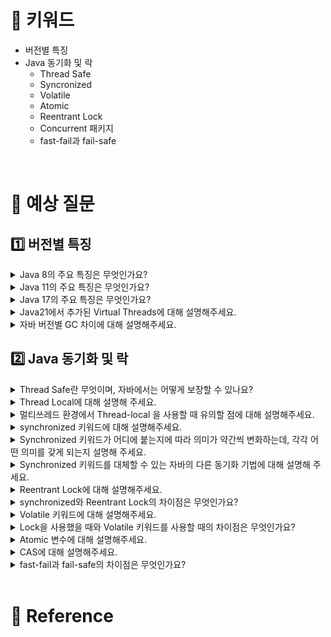 # 📍 키워드
- 버전별 특징
- Java 동기화 및 락
    - Thread Safe
    - Syncronized
    - Volatile
    - Atomic
    - Reentrant Lock
    - Concurrent 패키지
    - fast-fail과 fail-safe

<br>

# 📍 예상 질문
## 1️⃣ 버전별 특징
<details>
<summary>Java 8의 주요 특징은 무엇인가요?</summary>
<div markdown="1">

- 람다 표현식(Lambda Expressions): 코드를 더 간결하게 만들고, 함수형 프로그래밍 스타일을 자바에 도입했습니다.
- 스트림 API(Stream API): 데이터 컬렉션 처리를 위한 새로운 추상화를 제공, 병렬 처리를 포함한 더 효율적인 데이터 처리가 가능해졌습니다.
- 인터페이스의 디폴트 메소드(Default Methods in Interfaces): 인터페이스에 새로운 메소드를 추가하면서도 기존 구현을 깨트리지 않는 방법을 제공합니다.
- Optional 클래스: 널(null)을 처리하는 보다 나은 방법을 제공, 코드의 널 포인터 예외를 줄일 수 있습니다.
- 날짜와 시간 API(Date and Time API): Joda-Time에서 영감을 받은 새로운 날짜와 시간 API가 도입되어, 날짜와 시간을 더 쉽게 처리할 수 있게 되었습니다.

</div>
</details>
<details>
<summary>Java 11의 주요 특징은 무엇인가요?</summary>
<div markdown="1">

- String 클래스에 새로운 메서드 추가: 문자열 처리를 더 편리하게 만드는 여러 새로운 메서드가 추가되었습니다. 예를 들어, strip(), stripLeading(), stripTrailing(), isBlank(), repeat() 등이 있습니다.
- 컬렉션 인터페이스에 toArray() 메서드 추가: 컬렉션에서 원하는 타입의 배열로 쉽게 변환할 수 있는 기능이 추가되었습니다.
- Predicate 인터페이스에 not() 메서드 추가: 조건의 부정을 나타내는 not 메서드가 추가되어, 코드를 더 읽기 쉽고 간결하게 만들 수 있습니다. 
- 인터페이스에 private 메서드 가능: 인터페이스 내에서 private 메서드를 사용할 수 있게 되어, 코드의 재사용성과 캡슐화가 향상되었습니다.
- G1 GC가 기본 GC로 설정: 가비지 컬렉션에 있어서 G1(Garbage-First) 컬렉터가 기본 옵션으로 설정되었습니다.
- 람다 지역변수 var 키워드 사용 가능: 람다 표현식 내에서 var 키워드를 사용하여 지역 변수의 타입을 추론할 수 있게 되었습니다.

</div>
</details>
<details>
<summary>Java 17의 주요 특징은 무엇인가요?</summary>
<div markdown="1">

- Sealed Classes (JEP 409): Sealed 클래스와 인터페이스를 통해 클래스 계층을 더 엄격하게 제어할 수 있게 되었습니다. 이를 통해 개발자는 어떤 클래스가 특정 클래스나 인터페이스를 확장하거나 구현할 수 있는지 명확하게 지정할 수 있습니다.
- Pattern Matching for switch (JEP 406): switch 문에서 패턴 매칭을 사용할 수 있게 되어, 코드의 가독성과 간결성이 크게 향상되었습니다.

</div>
</details>
<details>
<summary>Java21에서 추가된 Virtual Threads에 대해 설명해주세요.</summary>
<div markdown="1">

- Java 21에서 소개된 Virtual Threads는 기존의 전통적인 Java 스레드에 더하여 새롭게 추가된 경량 스레드입니다. OS 스레드를 직접 사용하지 않고 JVM 자체적으로 내부 스케줄링을 통해 사용할 수 있는 경량의 스레드를 제공합니다. 하나의 Java 프로세스가 수십만에서 수백만 개의 스레드를 동시에 실행할 수 있게 설계되었습니다.

- Virtual Threads의 주요 특징
    - 경량 스레드: Virtual Threads는 기존 스레드 모델보다 훨씬 적은 메모리를 사용하며, 더 많은 스레드를 동시에 실행할 수 있게 해줍니다.
    - 내부 스케줄링: JVM이 내부적으로 스케줄링을 관리하여, OS 스레드의 직접적인 사용을 줄입니다. 이로 인해 성능과 효율성이 향상됩니다.

</div>
</details>
<details>
<summary>자바 버전별 GC 차이에 대해 설명해주세요.</summary>
<div markdown="1">

- 자바 버전별 기본 GC
    - Java 8: 기본적으로 Parallel GC를 사용합니다. Parallel GC는 멀티 스레드 환경에서 효율적으로 작동하여, 가비지 컬렉션 시간을 줄이는 데 초점을 맞춥니다.
    - Java 9 이상: G1 GC가 기본 GC로 설정됩니다. G1 GC는 큰 힙 사이즈를 관리하고, 가비지 컬렉션으로 인한 지연 시간을 예측 가능하게 유지하는 것을 목표로 합니다.
- 주요 GC 종류와 특징
    - Serial GC: 단일 스레드 환경에서 사용되며, 가장 간단한 구현체입니다.
    - Parallel GC: 멀티 스레드를 사용하여 가비지 컬렉션을 수행합니다. 대규모 멀티프로세싱 환경에 적합합니다.
    - CMS (Concurrent Mark Sweep) GC: 가비지 컬렉션 중 애플리케이션의 중단 시간을 최소화하는 데 초점을 맞춘 GC입니다.
    - G1 GC: 큰 힙 사이즈를 관리하고, 가비지 컬렉션으로 인한 지연 시간을 예측 가능하게 유지하는 것을 목표로 합니다.

</div>
</details>

## 2️⃣ Java 동기화 및 락

<details>
<summary>Thread Safe란 무엇이며, 자바에서는 어떻게 보장할 수 있나요?</summary>
<div markdown="1">

- 스레드 안전(Thread Safe)은 멀티 스레드 프로그래밍에서 중요한 개념으로, 어떤 함수나 변수, 혹은 객체가 여러 스레드로부터 동시에 접근되어도 프로그램의 실행에 문제가 없음을 의미합니다. 즉, 연산 결과의 정합성이 보장되고 메모리 가시성이 확보된 상태를 말합니다.
- 스레드 안전 보장 방법
    - 동기화(Synchronization): 메소드나 블록을 동기화하여 한 시점에 하나의 스레드만 접근할 수 있도록 합니다. 자바에서는 synchronized 키워드를 사용합니다.
    - 불변 객체(Immutable Objects): 객체가 생성된 후 상태가 변경되지 않도록 하여 여러 스레드에서 동시에 접근해도 안전하게 만듭니다. 예를 들어, String 클래스는 불변 객체입니다.
    - Thread-local 저장소: 각 스레드가 자신만의 데이터 복사본을 가지고 있어서 다른 스레드와 데이터를 공유하지 않는 방식입니다.
    - java.util.concurrent 패키지 사용: java.util.concurrent 패키지는 다양한 스레드 안전 컬렉션과 동기화 메커니즘을 제공합니다. 예를 들어, ConcurrentHashMap은 스레드 안전한 HashMap을 제공합니다. 
    - 추가적으로 volatile 키워드, Atomic 변수 사용 등을 통해 Thread Safe를 보장할 수 있습니다.

</div>
</details>
<details>
<summary>Thread Local에 대해 설명해 주세요.</summary>
<div markdown="1">

- Thread Local은 자바에서 스레드마다 독립적인 변수를 가질 수 있게 해주는 기능입니다. 각 스레드가 자신만의 변수 복사본을 가지고 있어서 다른 스레드와 데이터를 공유하지 않습니다. 이를 통해 스레드 안전을 보장할 수 있으며, 동기화 없이 데이터 일관성을 유지할 수 있습니다.
- Thread Local의 주요 사용 사례
    - 사용자 인증 정보 전파: Spring Security에서는 Thread Local을 이용해서 사용자 인증 정보를 전파합니다.
    - 트랜잭션 컨텍스트 관리: 데이터베이스 트랜잭션 관리에 있어서 각 스레드별로 트랜잭션 컨텍스트를 분리하여 관리할 수 있습니다.

</div>
</details>
<details>
<summary>멀티쓰레드 환경에서 Thread-local 을 사용할 때 유의할 점에 대해 설명해주세요.</summary>
<div markdown="1">

- 메모리 누수 방지: Thread-local을 사용하면 각 스레드별로 별도의 변수를 할당받게 되는데, 스레드가 종료되어도 이 변수들이 자동으로 정리되지 않습니다. 따라서, 사용이 끝난 Thread-local 변수는 명시적으로 remove() 메소드를 호출하여 제거해야 합니다.
- 성능 문제 고려: Thread-local을 과도하게 사용하면, 각 스레드마다 할당되는 메모리 양이 증가하여 성능 저하를 일으킬 수 있습니다. 따라서, 필요한 경우에만 제한적으로 사용하는 것이 좋습니다.

</div>
</details>
<details>
<summary>synchronized 키워드에 대해 설명해주세요.</summary>
<div markdown="1">

- Java의 synchronized 키워드는 멀티스레드 프로그래밍에서 동시성을 관리하기 위해 사용됩니다. 멀티스레드 환경에서 여러 스레드가 동시에 같은 자원에 접근할 때, 데이터의 불일치 문제나 예상치 못한 결과를 초래할 수 있습니다.
- 이 키워드를 사용하면 메서드나 코드 블록이 한 번에 하나의 스레드에 의해서만 실행될 수 있도록 보장합니다. 이는 공유 자원에 대한 동시 접근을 제어하여 데이터의 일관성과 스레드의 안전성을 유지하는 데 도움이 됩니다.

</div>
</details>
<details>
<summary>Synchronized 키워드가 어디에 붙는지에 따라 의미가 약간씩 변화하는데, 각각 어떤 의미를 갖게 되는지 설명해 주세요.</summary>
<div markdown="1">

- synchronized 메소드: 메소드 전체를 임계 영역으로 설정하여 해당 메소드가 속한 객체의 lock을 획득한 단 하나의 스레드만 메소드를 실행할 수 있습니다.
- static synchronized 메소드: 클래스 레벨의 lock을 획득하여 해당 클래스의 모든 인스턴스에 걸쳐 단 하나의 스레드만 메소드를 실행할 수 있습니다.
- synchronized 블록: 특정 객체에 대한 lock을 획득하여 블록 내의 코드를 단 하나의 스레드만 실행할 수 있게 합니다. 더 세밀한 동기화 제어가 가능합니다.
- static synchronized 블록: 클래스 레벨의 lock을 획득하여 블록 내의 코드를 단 하나의 스레드만 실행할 수 있게 합니다.

</div>
</details>
<details>
<summary>Synchronized 키워드를 대체할 수 있는 자바의 다른 동기화 기법에 대해 설명해 주세요.</summary>
<div markdown="1">

- Lock 인터페이스
    - 설명: java.util.concurrent.locks.Lock 인터페이스는 synchronized 키워드의 대안으로, 더 세밀한 동기화 제어를 가능하게 합니다. Lock을 사용하면, 락을 획득하고 해제하는 시점을 명시적으로 제어할 수 있습니다.
    - 특징: Lock 인터페이스는 여러 가지 락 구현을 제공합니다. 예를 들어, ReentrantLock은 재진입이 가능한 락으로, 한 스레드가 이미 보유한 락을 다시 요청할 수 있게 합니다.
- ReadWriteLock
    - 설명: 읽기와 쓰기 작업을 다르게 처리하기 위한 락입니다. 읽기 락은 다수의 스레드가 동시에 읽기 작업을 수행할 수 있게 하면서, 쓰기 락은 오직 하나의 스레드만이 쓰기 작업을 수행할 수 있게 합니다.
    - 특징: ReadWriteLock은 읽기 작업이 많고 쓰기 작업이 적은 경우에 성능을 향상시킬 수 있습니다.
- StampedLock
    - 설명: Java 8에서 도입된 StampedLock은 ReadWriteLock의 성능 문제를 개선한 락입니다. 락 획득 시 반환되는 스탬프(토큰)를 사용하여 락을 제어합니다.
    - 특징: StampedLock은 읽기 락, 쓰기 락 뿐만 아니라, 조건부로 락 상태를 변경할 수 있는 옵티미스틱 락 기능도 제공합니다. 이는 락 경합이 적은 환경에서 성능을 크게 향상시킬 수 있습니다.
- Atomic 변수
    - 설명: java.util.concurrent.atomic 패키지는 원자적 연산을 지원하는 변수 클래스들을 제공합니다. 이 변수들은 락을 사용하지 않고도 스레드 안전한 프로그래밍을 가능하게 합니다.
    - 특징: Atomic 변수들은 내부적으로 효율적인 비락 기반의 동기화 메커니즘을 사용합니다. 예를 들어, AtomicInteger는 원자적으로 정수 값을 증가시키거나 감소시킬 수 있습니다.
- Concurrent Collections
    - 설명: java.util.concurrent 패키지는 스레드 안전한 컬렉션을 제공합니다. 예를 들어, ConcurrentHashMap, CopyOnWriteArrayList 등이 있습니다.
    - 특징: 이 컬렉션들은 내부적으로 동기화 메커니즘을 사용하여, 멀티스레드 환경에서의 안전한 데이터 접근을 보장합니다. synchronized 키워드를 사용하지 않고도 공유 데이터에 대한 동시 접근을 효율적으로 관리할 수 있습니다.

</div>
</details>
<details>
<summary>Reentrant Lock에 대해 설명해주세요.</summary>
<div markdown="1">

- Java에서 ReentrantLock은 java.util.concurrent.locks 패키지에 속한 클래스로, 명시적인 락(lock)을 제공하여 스레드 간의 동기화를 관리합니다.
- Reentrant Lock의 기본 특징
    - 재진입 가능: ReentrantLock은 동일한 스레드가 이미 획득한 락을 다시 획득할 수 있게 해주는 재진입 가능한 락입니다. 이는 재귀 호출이나 반복적인 락 획득이 필요한 경우 유용합니다.
    - 공정성 설정 가능: 생성자를 통해 공정성(fairness)을 설정할 수 있습니다. 공정한 설정이 활성화되면, 가장 오래 기다린 스레드가 락을 획득할 수 있는 기회를 우선적으로 받습니다. 하지만, 이는 성능 저하를 일으킬 수 있습니다.
    - 락의 상태 확인: ReentrantLock은 락의 상태를 확인하고, 락을 시도하거나 락 획득을 위해 대기하는 스레드의 수를 확인하는 메서드를 제공합니다.
- Reentrant Lock의 주요 메서드
    - lock(): 락을 획득합니다. 락이 이미 다른 스레드에 의해 획득되었다면, 현재 스레드는 락을 획득할 수 있을 때까지 대기합니다.
    - unlock(): 락을 해제합니다. 락을 해제하면, 다른 스레드가 락을 획득할 수 있게 됩니다.
    - tryLock(): 락을 획득하려고 시도합니다. 락을 즉시 획득할 수 없다면, 이 메서드는 false를 반환하고, 스레드는 대기하지 않습니다.

</div>
</details>
<details>
<summary>synchronized와 Reentrant Lock의 차이점은 무엇인가요?</summary>
<div markdown="1">

- 기본 차이점
    - synchronized: 메서드나 특정 코드 블록에 대한 동기화를 제공합니다. synchronized 키워드를 사용하면, 해당 코드 영역에 동시에 하나의 스레드만 접근할 수 있습니다. 이는 Java 언어의 일부로, 별도의 API 호출 없이 사용할 수 있습니다.
    - Reentrant Lock: java.util.concurrent.locks 패키지에 있는 ReentrantLock 클래스를 사용하여 더 세밀한 동기화 제어를 가능하게 합니다. 명시적인 락 획득과 해제를 통해 동기화를 관리합니다.
- 주요 차이점
    - 유연성: ReentrantLock은 synchronized에 비해 더 많은 기능과 유연성을 제공합니다. 예를 들어, 시도 시간 제한을 두고 락을 획득하거나, 락 획득 시 인터럽트를 허용하는 등의 기능을 제공합니다.
    - 공정성: ReentrantLock은 생성자에서 공정성(fairness)을 설정할 수 있어, 대기 중인 스레드 중 가장 오래 기다린 스레드가 락을 획득할 수 있는 기회를 우선적으로 부여할 수 있습니다. 반면, synchronized는 이러한 공정성을 제어할 수 없습니다.
    - 조건 변수 지원: ReentrantLock은 Condition 인터페이스를 사용하여 특정 조건에서 스레드를 대기시키거나 깨울 수 있는 기능을 제공합니다. 이는 synchronized에서는 제공되지 않는 기능입니다.

</div>
</details>
<details>
<summary>Volatile 키워드에 대해 설명해주세요.</summary>
<div markdown="1">

- Java에서 volatile 키워드는 변수를 메인 메모리에 저장하겠다는 것을 명시하는 역할을 합니다. 이 키워드를 사용하면, 변수의 값을 읽고 쓸 때 CPU 캐시가 아닌 메인 메모리에서 직접 이루어집니다.
- Volatile 키워드의 주요 특징
    - 메모리 가시성 보장: volatile 변수는 모든 스레드에게 변수의 최신 값을 보장합니다. 한 스레드에서 volatile 변수의 값을 변경하면, 이 변경사항이 모든 스레드에게 즉시 반영됩니다.
    - 원자성은 보장하지 않음: volatile 키워드는 변수의 읽기와 쓰기 연산이 원자적(atomic)으로 수행되는 것을 보장하지만, 복합 연산(예: count++)에 대해서는 원자성을 보장하지 않습니다.
    - 경쟁 조건 해결: 멀티 스레드 환경에서 여러 스레드가 동일한 변수에 접근할 때 발생할 수 있는 경쟁 조건(race condition)을 해결하는 데 도움을 줍니다. 하지만, 복잡한 동기화 작업이 필요한 경우에는 synchronized 블록이나 java.util.concurrent 패키지의 도구들을 사용하는 것이 더 적합할 수 있습니다.

</div>
</details>
<details>
<summary>Lock을 사용했을 때와 Volatile 키워드를 사용할 때의 차이점은 무엇인가요?</summary>
<div markdown="1">

- volatile 사용 : 가시성 문제만 보장합니다. 원자성 문제를 보장하지 못합니다.
- lock 사용 : 원자성 문제(단일 연산) + 가시성 문제 모두를 보장합니다.

</div>
</details>
<details>
<summary>Atomic 변수에 대해 설명해주세요.</summary>
<div markdown="1">

- Atomic 변수들은 멀티 스레드 환경에서 동기화 문제를 해결하기 위해 설계된 특별한 변수 타입입니다. 이 변수들은 원자성을 보장하여, 변수에 대한 연산(읽기, 쓰기, 갱신 등)이 중단되지 않고 완전히 수행됨을 보장합니다.
- Atomic 변수의 특징
    - 원자성 보장: Atomic 변수는 멀티 스레드 환경에서도 단일 연산으로 변수에 대한 읽기, 쓰기, 갱신 작업을 수행합니다. 이로 인해 동시성 문제 없이 변수 값을 안전하게 변경할 수 있습니다.
    - 성능 향상: synchronized 키워드를 사용하는 것보다 성능상의 이점을 제공합니다. synchronized는 락을 사용하여 동기화를 구현하는 반면, Atomic 변수는 낮은 수준의 동기화를 통해 오버헤드를 줄입니다.
    - 용도: 주로 간단한 변수의 원자적 업데이트가 필요할 때 사용됩니다. 예를 들어, 카운터, 플래그 상태 관리 등에 유용합니다.

</div>
</details>
<details>
<summary>CAS에 대해 설명해주세요.</summary>
<div markdown="1">

- CAS(Compare And Swap)는 멀티스레딩 환경에서 동기화를 달성하기 위해 사용되는 원자적 명령입니다. 이 기술은 변수의 값을 안전하게 업데이트하기 위해 현재 값과 예상 값이 일치하는지 비교한 후, 일치한다면 새로운 값으로 교체하는 방식으로 작동합니다.

- CAS의 작동 원리
    - 비교 단계: 메모리에 저장된 현재 값과 스레드가 예상하는 값(예상 값)을 비교합니다.
    - 교체 단계: 현재 값과 예상 값이 일치하면, 메모리에 새로운 값을 저장합니다.
- CAS의 장점과 단점
    - 장점:
        - 락-프리: CAS는 락을 사용하지 않기 때문에, 데드락 같은 문제에서 자유롭습니다. 이는 시스템의 전반적인 성능 향상에 기여할 수 있습니다.
        - 효율성: CAS는 경합 상황에서도 높은 성능을 유지할 수 있어, 고성능 멀티스레딩 애플리케이션에 적합합니다.
    - 단점:
        - ABA 문제: CAS는 ABA 문제에 취약할 수 있습니다. 이는 값이 A에서 B로, 다시 A로 변경되는 경우, CAS는 변경 사항을 감지하지 못할 수 있습니다.
        - 스핀-루프: CAS 연산이 실패할 경우, 성공할 때까지 반복적으로 시도하는 스핀-루프에 빠질 수 있습니다. 이는 CPU 자원을 낭비할 수 있습니다.

</div>
</details>
<details>
<summary>fast-fail과 fail-safe의 차이점은 무엇인가요?</summary>
<div markdown="1">

- Fast-Fail과 Fail-Safe는 오류 처리 방식에서 차이를 보이는 두 가지 접근법입니다. 
- Fast-Fail은 오류를 빠르게 감지하여 대응할 수 있는 반면, Fail-Safe는 오류가 발생해도 작업의 연속성을 유지할 수 있습니다. 
- Fast-Fail
    - 정의: Fast-Fail 방식은 오류가 발생하면 즉시 실패를 알리고 작업을 중단하는 방식입니다. 이는 오류를 빠르게 감지하고 더 이상의 잘못된 작업을 방지하기 위한 목적으로 사용됩니다.
    - 특징:
        - 오류 감지: 컬렉션을 순회하는 도중 구조적인 변경이 감지되면 ConcurrentModificationException을 발생시킵니다.
        - 용도: 컬렉션의 안정성을 보장하고, 예상치 못한 상황에서의 데이터 손상을 방지하기 위해 사용됩니다.
- Fail-Safe
    - 정의: Fail-Safe 방식은 오류가 발생해도 작업을 중단하지 않고, 가능한 오류를 피하려고 합니다. 이 방식은 오류에 대해 더 유연하게 대처할 수 있게 해줍니다.
    - 특징:
        - 오류 회피: Iterator가 컬렉션의 복제본에서 작업을 수행하기 때문에, 원본 컬렉션에서 발생하는 변경사항으로부터 영향을 받지 않습니다.
        - 용도: 실시간으로 데이터의 정확성보다는 서비스의 지속성이 더 중요한 경우에 적합합니다.

</div>
</details>


<br>

# 📍 Reference
